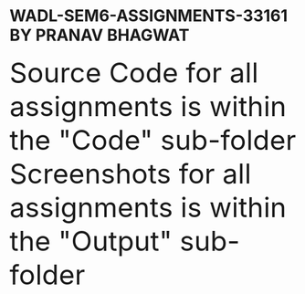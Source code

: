 # WADL-SEM6-ASSIGNMENTS-33161 BY PRANAV BHAGWAT

<font size=10>Source Code for all assignments is within the "Code" sub-folder </font>
<br>
<font size=10>Screenshots for all assignments is within the "Output" sub-folder </font>
